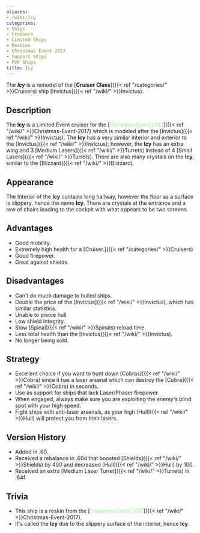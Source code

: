 ```yaml
---
aliases:
- /wiki/Icy
categories:
- Ships
- Cruisers
- Limited Ships
- Reskins
- Christmas Event 2017
- Support Ships
- PVP Ships
title: Icy
---
```


The **_Icy_** is a remodel of the [**Cruiser Class**]({{< ref "/categories/" >}}Cruisers) ship [Invictus]({{< ref "/wiki/" >}}Invictus).

## Description   

The **Icy** is a Limited Event cruiser for the [<span style="color:#8dfc80">Christmas Event 2017</span>]({{< ref "/wiki/" >}}Christmas-Event-2017) which is modeled after the [Invictus]({{< ref "/wiki/" >}}Invictus). The **Icy** has a very similar interior and exterior to the [Invictus]({{< ref "/wiki/" >}}Invictus); however, the **Icy** has an extra wing and 3 [Medium Lasers]({{< ref "/wiki/" >}}Turrets) instead of 4 [Small Lasers]({{< ref "/wiki/" >}}Turrets). There are also many crystals on the **Icy**, similar to the [Blizzard]({{< ref "/wiki/" >}}Blizzard).

## Appearance

The Interior of the **Icy** contains long hallway, however the floor as a surface is slippery, hence the name **Icy**. There are crystals at the entrance and a row of chairs leading to the cockpit with what appears to be two screens.

## Advantages   

- Good mobility.
- Extremely high health for a [Cruiser.]({{< ref "/categories/" >}}Cruisers)
- Good firepower.
- Great against shields.

## Disadvantages  

- Can't do much damage to hulled ships.
- Double the price of the [Invictus]({{< ref "/wiki/" >}}Invictus), which has similar statistics.
- Unable to pierce hull.
- Low shield integrity.
- Slow [Spinal]({{< ref "/wiki/" >}}Spinals) reload time.
- Less total health than the [Invictus]({{< ref "/wiki/" >}}Invictus).
- No longer being sold.

## Strategy 

- Excellent choice if you want to hunt down [Cobras]({{< ref "/wiki/" >}}Cobra) since it has a laser arsenal which can destroy the [Cobra]({{< ref "/wiki/" >}}Cobra) in seconds.
- Use as support for ships that lack Laser/Phaser firepower.
- When engaged, always make sure you are exploiting the enemy's blind spot with your high speed.
- Fight ships with anti-laser arsenals, as your high [Hull]({{< ref "/wiki/" >}}Hull) will protect you from their lasers.

## Version History 

- Added in .60.
- Received a rebalance in .60d that boosted [Shields]({{< ref "/wiki/" >}}Shields) by 400 and decreased [Hull]({{< ref "/wiki/" >}}Hull) by 100.
- Received an extra [Medium Laser Turret]({{< ref "/wiki/" >}}Turrets) in .64f.

## Trivia  

- This ship is a reskin from the [<span style="color:#8dfc80">Christmas Event 2017</span>]({{< ref "/wiki/" >}}Christmas-Event-2017).
- It's called the **Icy** due to the slippery surface of the interior, hence **Icy**.